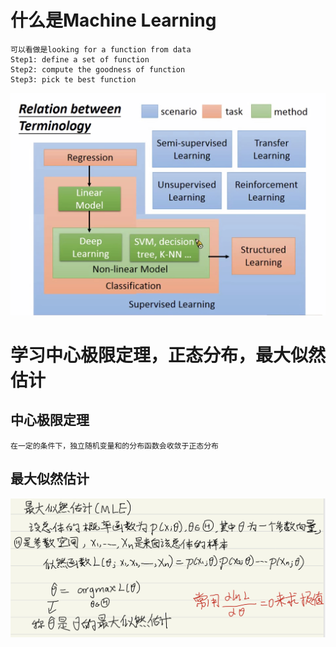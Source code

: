 # 什么是Machine Learning

    可以看做是looking for a function from data
    Step1: define a set of function
    Step2: compute the goodness of function
    Step3: pick te best function
![image](https://github.com/keke1u/LeeML/blob/master/Types_of_ML.jpg?raw=true)
# 学习中心极限定理，正态分布，最大似然估计
## 中心极限定理
    在一定的条件下，独立随机变量和的分布函数会收敛于正态分布
## 最大似然估计
![image](https://github.com/keke1u/LeeML/blob/master/MLE.jpg?raw=true)
